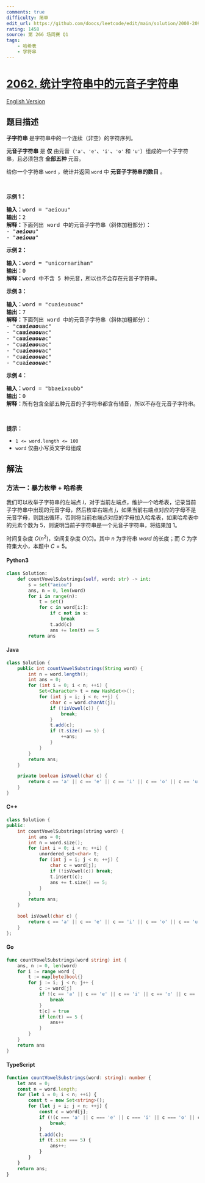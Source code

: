 ```yaml
---
comments: true
difficulty: 简单
edit_url: https://github.com/doocs/leetcode/edit/main/solution/2000-2099/2062.Count%20Vowel%20Substrings%20of%20a%20String/README.md
rating: 1458
source: 第 266 场周赛 Q1
tags:
    - 哈希表
    - 字符串
---
```


<!-- problem:start -->

# [2062. 统计字符串中的元音子字符串](https://leetcode.cn/problems/count-vowel-substrings-of-a-string)

[English Version](/solution/2000-2099/2062.Count%20Vowel%20Substrings%20of%20a%20String/README_EN.md)

## 题目描述

<!-- description:start -->

<p><strong>子字符串</strong> 是字符串中的一个连续（非空）的字符序列。</p>

<p><strong>元音子字符串</strong> 是 <strong>仅</strong> 由元音（<code>'a'</code>、<code>'e'</code>、<code>'i'</code>、<code>'o'</code> 和 <code>'u'</code>）组成的一个子字符串，且必须包含 <strong>全部五种</strong> 元音。</p>

<p>给你一个字符串 <code>word</code> ，统计并返回 <code>word</code> 中 <strong>元音子字符串的数目</strong> 。</p>

<p>&nbsp;</p>

<p><strong>示例 1：</strong></p>

<pre>
<strong>输入：</strong>word = "aeiouu"
<strong>输出：</strong>2
<strong>解释：</strong>下面列出 word 中的元音子字符串（斜体加粗部分）：
- "<em><strong>aeiou</strong></em>u"
- "<strong><em>aeiouu</em></strong>"
</pre>

<p><strong>示例 2：</strong></p>

<pre>
<strong>输入：</strong>word = "unicornarihan"
<strong>输出：</strong>0
<strong>解释：</strong>word 中不含 5 种元音，所以也不会存在元音子字符串。
</pre>

<p><strong>示例 3：</strong></p>

<pre>
<strong>输入：</strong>word = "cuaieuouac"
<strong>输出：</strong>7
<strong>解释：</strong>下面列出 word 中的元音子字符串（斜体加粗部分）：
- "c<em><strong>uaieuo</strong></em>uac"
- "c<em><strong>uaieuou</strong></em>ac"
- "c<em><strong>uaieuoua</strong></em>c"
- "cu<em><strong>aieuo</strong></em>uac"
- "cu<em><strong>aieuou</strong></em>ac"
- "cu<em><strong>aieuoua</strong></em>c"
- "cua<em><strong>ieuoua</strong></em>c"</pre>

<p><strong>示例 4：</strong></p>

<pre>
<strong>输入：</strong>word = "bbaeixoubb"
<strong>输出：</strong>0
<strong>解释：</strong>所有包含全部五种元音的子字符串都含有辅音，所以不存在元音子字符串。
</pre>

<p>&nbsp;</p>

<p><strong>提示：</strong></p>

<ul>
	<li><code>1 &lt;= word.length &lt;= 100</code></li>
	<li><code>word</code> 仅由小写英文字母组成</li>
</ul>

<!-- description:end -->

## 解法

<!-- solution:start -->

### 方法一：暴力枚举 + 哈希表

我们可以枚举子字符串的左端点 $i$，对于当前左端点，维护一个哈希表，记录当前子字符串中出现的元音字母，然后枚举右端点 $j$，如果当前右端点对应的字母不是元音字母，则跳出循环，否则将当前右端点对应的字母加入哈希表，如果哈希表中的元素个数为 $5$，则说明当前子字符串是一个元音子字符串，将结果加 $1$。

时间复杂度 $O(n^2)$，空间复杂度 $O(C)$。其中 $n$ 为字符串 $word$ 的长度；而 $C$ 为字符集大小，本题中 $C=5$。

<!-- tabs:start -->

#### Python3

```python
class Solution:
    def countVowelSubstrings(self, word: str) -> int:
        s = set("aeiou")
        ans, n = 0, len(word)
        for i in range(n):
            t = set()
            for c in word[i:]:
                if c not in s:
                    break
                t.add(c)
                ans += len(t) == 5
        return ans
```

#### Java

```java
class Solution {
    public int countVowelSubstrings(String word) {
        int n = word.length();
        int ans = 0;
        for (int i = 0; i < n; ++i) {
            Set<Character> t = new HashSet<>();
            for (int j = i; j < n; ++j) {
                char c = word.charAt(j);
                if (!isVowel(c)) {
                    break;
                }
                t.add(c);
                if (t.size() == 5) {
                    ++ans;
                }
            }
        }
        return ans;
    }

    private boolean isVowel(char c) {
        return c == 'a' || c == 'e' || c == 'i' || c == 'o' || c == 'u';
    }
}
```

#### C++

```cpp
class Solution {
public:
    int countVowelSubstrings(string word) {
        int ans = 0;
        int n = word.size();
        for (int i = 0; i < n; ++i) {
            unordered_set<char> t;
            for (int j = i; j < n; ++j) {
                char c = word[j];
                if (!isVowel(c)) break;
                t.insert(c);
                ans += t.size() == 5;
            }
        }
        return ans;
    }

    bool isVowel(char c) {
        return c == 'a' || c == 'e' || c == 'i' || c == 'o' || c == 'u';
    }
};
```

#### Go

```go
func countVowelSubstrings(word string) int {
	ans, n := 0, len(word)
	for i := range word {
		t := map[byte]bool{}
		for j := i; j < n; j++ {
			c := word[j]
			if !(c == 'a' || c == 'e' || c == 'i' || c == 'o' || c == 'u') {
				break
			}
			t[c] = true
			if len(t) == 5 {
				ans++
			}
		}
	}
	return ans
}
```

#### TypeScript

```ts
function countVowelSubstrings(word: string): number {
    let ans = 0;
    const n = word.length;
    for (let i = 0; i < n; ++i) {
        const t = new Set<string>();
        for (let j = i; j < n; ++j) {
            const c = word[j];
            if (!(c === 'a' || c === 'e' || c === 'i' || c === 'o' || c === 'u')) {
                break;
            }
            t.add(c);
            if (t.size === 5) {
                ans++;
            }
        }
    }
    return ans;
}
```

<!-- tabs:end -->

<!-- solution:end -->

<!-- problem:end -->
